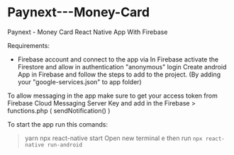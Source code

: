 # Paynext---Money-Card
Paynext - Money Card React Native App With Firebase

Requirements:
- Firebase account and connect to the app via 
 In Firebase activate the Firestore and allow in authentication "anonymous" login
 Create android App in Firebase and follow the steps to add to the project. (By adding your "google-services.json" to app folder)
 
 To allow messaging in the app make sure to get your access token from Firebase Cloud Messaging Server Key and add in the Firebase > functions.php ( sendNotification() )
 
To start the app run this comands:
> yarn
> npx react-native start
Open new terminal e then run ```npx react-native run-android```

